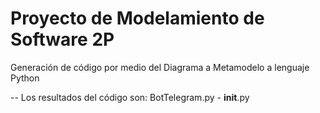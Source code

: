 # Proyecto de Modelamiento de Software 2P 
Generación de código por medio del Diagrama a Metamodelo a lenguaje Python

-- Los resultados del código son: BotTelegram.py - __init__.py
